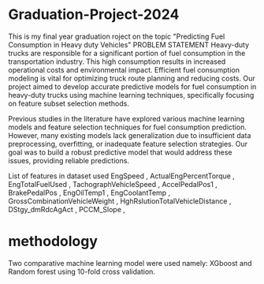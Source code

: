 # Graduation-Project-2024
This is my final year graduation roject on the topic "Predicting Fuel Consumption in Heavy duty Vehicles"
PROBLEM STATEMENT
Heavy-duty trucks are responsible for a significant portion of fuel consumption in the transportation industry. This high consumption results in increased operational costs and environmental impact. Efficient fuel consumption modeling is vital for optimizing truck route planning and reducing costs. Our project aimed to develop accurate predictive models for fuel consumption in heavy-duty trucks using machine learning techniques, specifically focusing on feature subset selection methods.

Previous studies in the literature have explored various machine learning models and feature selection techniques for fuel consumption prediction. However, many existing models lack generalization due to insufficient data preprocessing, overfitting, or inadequate feature selection strategies. Our goal was to build a robust predictive model that would address these issues, providing reliable predictions.

List of features in dataset used
EngSpeed ,
ActualEngPercentTorque ,
EngTotalFuelUsed ,
TachographVehicleSpeed , 
AccelPedalPos1 , 
BrakePedalPos , 
EngOilTemp1 ,
EngCoolantTemp ,
GrossCombinationVehicleWeight ,
HghRslutionTotalVehicleDistance ,
DStgy_dmRdcAgAct ,
PCCM_Slope ,

# methodology
Two comparative machine learning model were used namely: XGboost and Random forest using 10-fold cross validation.
